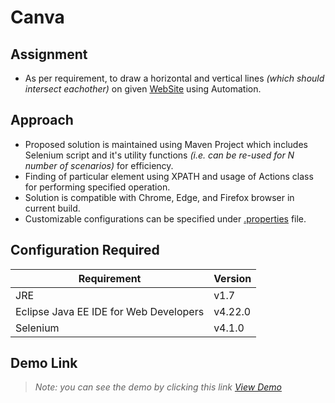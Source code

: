 # Canva

## Assignment
 - As per requirement, to draw a horizontal and vertical lines *(which should intersect eachother)* on given [WebSite] using Automation.
 
## Approach
 - Proposed solution is maintained using Maven Project which includes Selenium script and it's utility functions *(i.e. can be re-used for N number of scenarios)* for efficiency.
 - Finding of particular element using XPATH and usage of Actions class for performing specified operation.
 - Solution is compatible with Chrome, Edge, and Firefox browser in current build.
 - Customizable configurations can be specified under [.properties] file.
## Configuration Required

| Requirement | Version |
| ------ | ------ |
| JRE | v1.7 |
| Eclipse Java EE IDE for Web Developers | v4.22.0|
| Selenium | v4.1.0 |
 
## Demo Link
> *Note: you can see the demo by clicking this link [View Demo]*




[WebSite]: <http://htmlcanvasstudio.com/>
[View Demo]: <https://tinyurl.com/viewdemocanva>
[.properties]: <https://github.com/d1089/Canva/blob/main/src/main/java/asset/resources/conf.properties>
